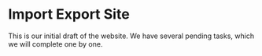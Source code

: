 # Import Export Site 
This is our initial draft of the website. We have several pending tasks, which we will complete one by one.
